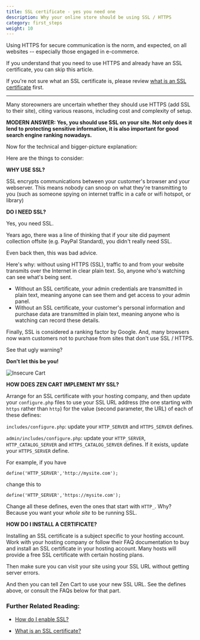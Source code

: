 ```yaml
---
title: SSL certificate - yes you need one 
description: Why your online store should be using SSL / HTTPS
category: first_steps 
weight: 10
---
```


Using HTTPS for secure communication is the norm, and expected, on all websites -- especially those engaged in e-commerce.

If you understand that you need to use HTTPS and already have an SSL certificate, you can skip this article.

If you're not sure what an SSL certificate is, please review [what is an SSL certificate](/user/security/ssl_cert/) first.

<hr>

Many storeowners are uncertain whether they should use HTTPS (add SSL to their site), citing various reasons, including cost and complexity of setup.  

**MODERN ANSWER: Yes, you should use SSL on your site. Not only does it lend to protecting sensitive information, it is also important for good search engine ranking nowadays.**  

Now for the technical and bigger-picture explanation:  

Here are the things to consider:  

**WHY USE SSL?**

SSL encrypts communications between your customer's browser and your webserver. This means nobody can snoop on what they're transmitting to you (such as someone spying on internet traffic in a cafe or wifi hotspot, or library)  

**DO I NEED SSL?**  

Yes, you need SSL. 

Years ago, there was a line of thinking that if your site did payment collection offsite (e.g. PayPal Standard), you didn't really need SSL.  

Even back then, this was bad advice.  

Here's why: without using HTTPS (SSL), traffic to and from your website transmits over the Internet in clear plain text.  So, anyone who's watching can see what's being sent. 

- Without an SSL certificate, your admin credentials are transmitted in plain text, meaning anyone can see them and get access to your admin panel. 
- Without an SSL certificate, your customer's personal information and purchase data are transmitted in plain text, meaning anyone who is watching can record these details. 

Finally, SSL is considered a ranking factor by Google. And, many browsers now warn customers not to purchase from sites that don't use SSL / HTTPS. 

See that ugly warning? 

**Don't let this be you!**

![Insecure Cart](/images/insecure_cart.png)

**HOW DOES ZEN CART IMPLEMENT MY SSL?**  

Arrange for an SSL certificate with your hosting company, and then update your `configure.php` files to use your SSL URL address (the one starting with `https` rather than `http`) for the value (second parameter, the URL) of each of these defines:

`includes/configure.php`: update your `HTTP_SERVER` and `HTTPS_SERVER` defines. 

`admin/includes/configure.php`:  update your `HTTP_SERVER`, `HTTP_CATALOG_SERVER` and `HTTPS_CATALOG_SERVER` defines.  If it exists, update your `HTTPS_SERVER` define.

For example, if you have 

```
define('HTTP_SERVER','http://mysite.com'); 
```

change this to 

```
define('HTTP_SERVER','https://mysite.com'); 
```

Change all these defines, even the ones that start with `HTTP_`.  Why?  Because you want your *whole site* to be running SSL.  

**HOW DO I INSTALL A CERTIFICATE?**

Installing an SSL certificate is a subject specific to your hosting account. Work with your hosting company or follow their FAQ documentation to buy and install an SSL certificate in your hosting account.  Many hosts will provide a free SSL certificate with certain hosting plans.

Then make sure you can visit your site using your SSL URL without getting server errors.  

And then you can tell Zen Cart to use your new SSL URL. See the defines above, or consult the FAQs below for that part.  

### Further Related Reading:  

- [How do I enable SSL?](/user/installing/enable_ssl/)

- [What is an SSL certificate?](/user/security/ssl_cert/) 
